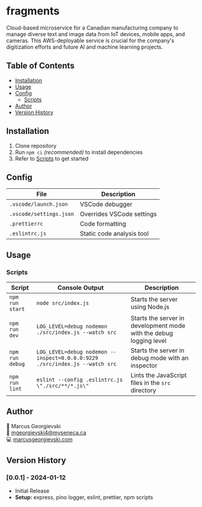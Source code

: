 # fragments

Cloud-based microservice for a Canadian manufacturing company to manage diverse text and image data from IoT devices, mobile apps, and cameras. This AWS-deployable service is crucial for the company's digitization efforts and future AI and machine learning projects.

## Table of Contents

- [Installation](#installation)
- [Usage](#usage)
- [Config](#config)
  - [Scripts](#scripts)
- [Author](#author)
- [Version History](#version-history)

## Installation

1. Clone repository
2. Run `npm ci` _(recommended)_ to install dependencies
3. Refer to [Scripts](#scripts) to get started

## Config

| File                    | Description               |
| ----------------------- | ------------------------- |
| `.vscode/launch.json`   | VSCode debugger           |
| `.vscode/settings.json` | Overrides VSCode settings |
| `.prettierrc`           | Code formatting           |
| `.eslintrc.js`          | Static code analysis tool |

## Usage

### Scripts

| Script          | Console Output                                                              | Description                                                        |
| --------------- | --------------------------------------------------------------------------- | ------------------------------------------------------------------ |
| `npm run start` | `node src/index.js`                                                         | Starts the server using Node.js                                    |
| `npm run dev`   | `LOG_LEVEL=debug nodemon ./src/index.js --watch src`                        | Starts the server in development mode with the debug logging level |
| `npm run debug` | `LOG_LEVEL=debug nodemon --inspect=0.0.0.0:9229 ./src/index.js --watch src` | Starts the server in debug mode with an inspector                  |
| `npm run lint`  | `eslint --config .eslintrc.js \"./src/**/*.js\"`                            | Lints the JavaScript files in the `src` directory                  |

## Author

👤 Marcus Georgievski \
📧 mgeorgievski4@myseneca.ca \
💻 [marcusgeorgievski.com](https://marcusgeorgievski.com)

## Version History

### [0.0.1] - 2024-01-12

- Initial Release
- **Setup:** express, pino logger, eslint, prettier, npm scripts
